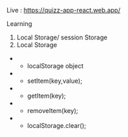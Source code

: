 Live : https://quizz-app-react.web.app/




Learning 

1) Local Storage/ session Storage
2) Local Storage
* - localStorage object
* - setItem(key,value);
* - getItem(key);
* - removeItem(key);
* - localStorage.clear();
